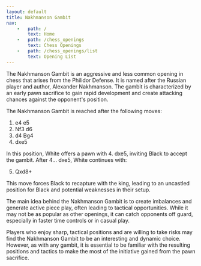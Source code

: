 ```yaml
---
layout: default
title: Nakhmanson Gambit
nav:
    -   path: /
        text: Home
    -   path: /chess_openings
        text: Chess Openings
    -   path: /chess_openings/list
        text: Opening List
---
```


The Nakhmanson Gambit is an aggressive and less common opening in chess that arises from the Philidor Defense. It is named after the Russian player and author, Alexander Nakhmanson. The gambit is characterized by an early pawn sacrifice to gain rapid development and create attacking chances against the opponent's position.

The Nakhmanson Gambit is reached after the following moves:

1. e4 e5
2. Nf3 d6
3. d4 Bg4
4. dxe5

In this position, White offers a pawn with 4. dxe5, inviting Black to accept the gambit. After 4... dxe5, White continues with:

5. Qxd8+

This move forces Black to recapture with the king, leading to an uncastled position for Black and potential weaknesses in their setup.

The main idea behind the Nakhmanson Gambit is to create imbalances and generate active piece play, often leading to tactical opportunities. While it may not be as popular as other openings, it can catch opponents off guard, especially in faster time controls or in casual play.

Players who enjoy sharp, tactical positions and are willing to take risks may find the Nakhmanson Gambit to be an interesting and dynamic choice. However, as with any gambit, it is essential to be familiar with the resulting positions and tactics to make the most of the initiative gained from the pawn sacrifice.